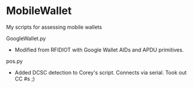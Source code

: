 MobileWallet
============

My scripts for assessing mobile wallets

GoogleWallet.py
 - Modified from RFIDIOT with Google Wallet AIDs and APDU primitives.

pos.py
 - Added DCSC detection to Corey's script. Connects via serial. Took out CC #s ;)